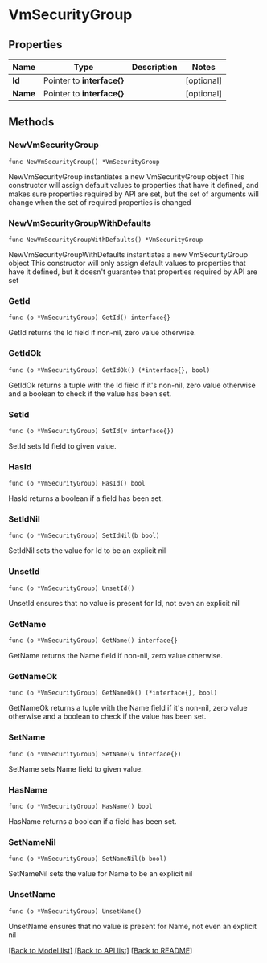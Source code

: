# VmSecurityGroup

## Properties

Name | Type | Description | Notes
------------ | ------------- | ------------- | -------------
**Id** | Pointer to **interface{}** |  | [optional] 
**Name** | Pointer to **interface{}** |  | [optional] 

## Methods

### NewVmSecurityGroup

`func NewVmSecurityGroup() *VmSecurityGroup`

NewVmSecurityGroup instantiates a new VmSecurityGroup object
This constructor will assign default values to properties that have it defined,
and makes sure properties required by API are set, but the set of arguments
will change when the set of required properties is changed

### NewVmSecurityGroupWithDefaults

`func NewVmSecurityGroupWithDefaults() *VmSecurityGroup`

NewVmSecurityGroupWithDefaults instantiates a new VmSecurityGroup object
This constructor will only assign default values to properties that have it defined,
but it doesn't guarantee that properties required by API are set

### GetId

`func (o *VmSecurityGroup) GetId() interface{}`

GetId returns the Id field if non-nil, zero value otherwise.

### GetIdOk

`func (o *VmSecurityGroup) GetIdOk() (*interface{}, bool)`

GetIdOk returns a tuple with the Id field if it's non-nil, zero value otherwise
and a boolean to check if the value has been set.

### SetId

`func (o *VmSecurityGroup) SetId(v interface{})`

SetId sets Id field to given value.

### HasId

`func (o *VmSecurityGroup) HasId() bool`

HasId returns a boolean if a field has been set.

### SetIdNil

`func (o *VmSecurityGroup) SetIdNil(b bool)`

 SetIdNil sets the value for Id to be an explicit nil

### UnsetId
`func (o *VmSecurityGroup) UnsetId()`

UnsetId ensures that no value is present for Id, not even an explicit nil
### GetName

`func (o *VmSecurityGroup) GetName() interface{}`

GetName returns the Name field if non-nil, zero value otherwise.

### GetNameOk

`func (o *VmSecurityGroup) GetNameOk() (*interface{}, bool)`

GetNameOk returns a tuple with the Name field if it's non-nil, zero value otherwise
and a boolean to check if the value has been set.

### SetName

`func (o *VmSecurityGroup) SetName(v interface{})`

SetName sets Name field to given value.

### HasName

`func (o *VmSecurityGroup) HasName() bool`

HasName returns a boolean if a field has been set.

### SetNameNil

`func (o *VmSecurityGroup) SetNameNil(b bool)`

 SetNameNil sets the value for Name to be an explicit nil

### UnsetName
`func (o *VmSecurityGroup) UnsetName()`

UnsetName ensures that no value is present for Name, not even an explicit nil

[[Back to Model list]](../README.md#documentation-for-models) [[Back to API list]](../README.md#documentation-for-api-endpoints) [[Back to README]](../README.md)


